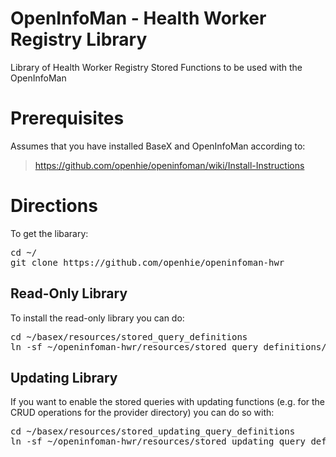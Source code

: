 OpenInfoMan - Health Worker Registry Library
=======================================

Library of Health Worker Registry Stored Functions to be used with the OpenInfoMan


Prerequisites
=============

Assumes that you have installed BaseX and OpenInfoMan according to:
> https://github.com/openhie/openinfoman/wiki/Install-Instructions


Directions
==========
To get the libarary:
<pre>
cd ~/
git clone https://github.com/openhie/openinfoman-hwr
</pre>

Read-Only Library
-----------------
To install the read-only library you can do: 
<pre>
cd ~/basex/resources/stored_query_definitions
ln -sf ~/openinfoman-hwr/resources/stored_query_definitions/* .
</pre>

Updating Library
----------------
If you want to enable the stored queries with updating functions (e.g. for the CRUD operations for the provider directory) you can do so with:

<pre>
cd ~/basex/resources/stored_updating_query_definitions
ln -sf ~/openinfoman-hwr/resources/stored_updating_query_definitions/* .
</pre>

